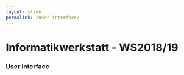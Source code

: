 ```yaml
---
layout: slide
permalink: /user-interface/
---
```


# Informatikwerkstatt - WS2018/19
### User Interface
